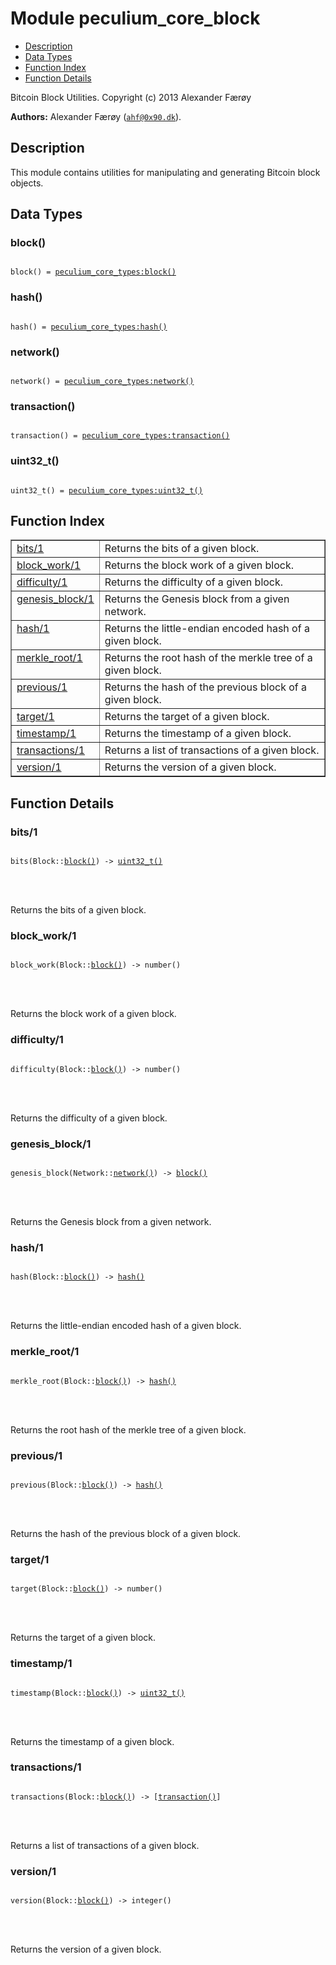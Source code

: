 

# Module peculium_core_block #
* [Description](#description)
* [Data Types](#types)
* [Function Index](#index)
* [Function Details](#functions)


Bitcoin Block Utilities.
Copyright (c)  2013 Alexander Færøy

__Authors:__ Alexander Færøy ([`ahf@0x90.dk`](mailto:ahf@0x90.dk)).
<a name="description"></a>

## Description ##
   This module contains utilities for manipulating and generating Bitcoin
block objects.
<a name="types"></a>

## Data Types ##




### <a name="type-block">block()</a> ###



<pre><code>
block() = <a href="peculium_core_types.md#type-block">peculium_core_types:block()</a>
</code></pre>





### <a name="type-hash">hash()</a> ###



<pre><code>
hash() = <a href="peculium_core_types.md#type-hash">peculium_core_types:hash()</a>
</code></pre>





### <a name="type-network">network()</a> ###



<pre><code>
network() = <a href="peculium_core_types.md#type-network">peculium_core_types:network()</a>
</code></pre>





### <a name="type-transaction">transaction()</a> ###



<pre><code>
transaction() = <a href="peculium_core_types.md#type-transaction">peculium_core_types:transaction()</a>
</code></pre>





### <a name="type-uint32_t">uint32_t()</a> ###



<pre><code>
uint32_t() = <a href="peculium_core_types.md#type-uint32_t">peculium_core_types:uint32_t()</a>
</code></pre>


<a name="index"></a>

## Function Index ##


<table width="100%" border="1" cellspacing="0" cellpadding="2" summary="function index"><tr><td valign="top"><a href="#bits-1">bits/1</a></td><td>Returns the bits of a given block.</td></tr><tr><td valign="top"><a href="#block_work-1">block_work/1</a></td><td>Returns the block work of a given block.</td></tr><tr><td valign="top"><a href="#difficulty-1">difficulty/1</a></td><td>Returns the difficulty of a given block.</td></tr><tr><td valign="top"><a href="#genesis_block-1">genesis_block/1</a></td><td>Returns the Genesis block from a given network.</td></tr><tr><td valign="top"><a href="#hash-1">hash/1</a></td><td>Returns the little-endian encoded hash of a given block.</td></tr><tr><td valign="top"><a href="#merkle_root-1">merkle_root/1</a></td><td>Returns the root hash of the merkle tree of a given block.</td></tr><tr><td valign="top"><a href="#previous-1">previous/1</a></td><td>Returns the hash of the previous block of a given block.</td></tr><tr><td valign="top"><a href="#target-1">target/1</a></td><td>Returns the target of a given block.</td></tr><tr><td valign="top"><a href="#timestamp-1">timestamp/1</a></td><td>Returns the timestamp of a given block.</td></tr><tr><td valign="top"><a href="#transactions-1">transactions/1</a></td><td>Returns a list of transactions of a given block.</td></tr><tr><td valign="top"><a href="#version-1">version/1</a></td><td>Returns the version of a given block.</td></tr></table>


<a name="functions"></a>

## Function Details ##

<a name="bits-1"></a>

### bits/1 ###


<pre><code>
bits(Block::<a href="#type-block">block()</a>) -&gt; <a href="#type-uint32_t">uint32_t()</a>
</code></pre>

<br></br>


Returns the bits of a given block.
<a name="block_work-1"></a>

### block_work/1 ###


<pre><code>
block_work(Block::<a href="#type-block">block()</a>) -&gt; number()
</code></pre>

<br></br>


Returns the block work of a given block.
<a name="difficulty-1"></a>

### difficulty/1 ###


<pre><code>
difficulty(Block::<a href="#type-block">block()</a>) -&gt; number()
</code></pre>

<br></br>


Returns the difficulty of a given block.
<a name="genesis_block-1"></a>

### genesis_block/1 ###


<pre><code>
genesis_block(Network::<a href="#type-network">network()</a>) -&gt; <a href="#type-block">block()</a>
</code></pre>

<br></br>


Returns the Genesis block from a given network.
<a name="hash-1"></a>

### hash/1 ###


<pre><code>
hash(Block::<a href="#type-block">block()</a>) -&gt; <a href="#type-hash">hash()</a>
</code></pre>

<br></br>


Returns the little-endian encoded hash of a given block.
<a name="merkle_root-1"></a>

### merkle_root/1 ###


<pre><code>
merkle_root(Block::<a href="#type-block">block()</a>) -&gt; <a href="#type-hash">hash()</a>
</code></pre>

<br></br>


Returns the root hash of the merkle tree of a given block.
<a name="previous-1"></a>

### previous/1 ###


<pre><code>
previous(Block::<a href="#type-block">block()</a>) -&gt; <a href="#type-hash">hash()</a>
</code></pre>

<br></br>


Returns the hash of the previous block of a given block.
<a name="target-1"></a>

### target/1 ###


<pre><code>
target(Block::<a href="#type-block">block()</a>) -&gt; number()
</code></pre>

<br></br>


Returns the target of a given block.
<a name="timestamp-1"></a>

### timestamp/1 ###


<pre><code>
timestamp(Block::<a href="#type-block">block()</a>) -&gt; <a href="#type-uint32_t">uint32_t()</a>
</code></pre>

<br></br>


Returns the timestamp of a given block.
<a name="transactions-1"></a>

### transactions/1 ###


<pre><code>
transactions(Block::<a href="#type-block">block()</a>) -&gt; [<a href="#type-transaction">transaction()</a>]
</code></pre>

<br></br>


Returns a list of transactions of a given block.
<a name="version-1"></a>

### version/1 ###


<pre><code>
version(Block::<a href="#type-block">block()</a>) -&gt; integer()
</code></pre>

<br></br>


Returns the version of a given block.
